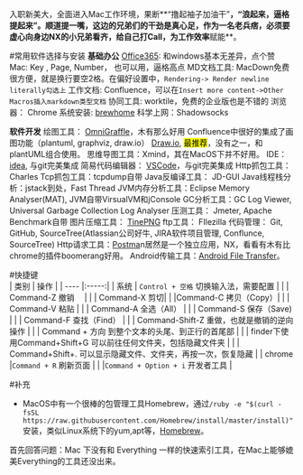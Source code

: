 入职新美大，全面进入Mac工作环境，果断**“撸起袖子加油干”**，“浪起来，逼格提起来”。顺道提一嘴，这边的兄弟们的干劲是真心足，作为一名老兵痞，必须要虚心向身边NX的小兄弟看齐，给自己打Call，为工作效率**赋能**。

#常用软件选择与安装
**基础办公**
[Office365](https://bbs.feng.com/read-htm-tid-10868252.html): 和windows基本无差异，点个赞
Mac: Key , Page, Number， 也可以用，逼格高点
MD文档工具: MacDown免费很方便，就是换行要空2格。在偏好设置中，`Rendering-> Render newline literally勾选上`
工作文档: Confluence，可以在`Insert more content->Other Macros插入markdown类型文档`
协同工具: worktile，免费的企业版也是不错的
浏览器： Chrome
系统安装: [brewhome](http://blog.csdn.net/yangyangzhang1990/article/details/51578565)
科学上网：Shadowsocks

**软件开发**
绘图工具：
[OmniGraffle](https://bbs.feng.com/forum.php?mod=viewthread&tid=10739827)，木有那么好用
Confluence中很好的集成了画图功能（plantuml, graphviz, draw.io）
[Draw.io](https://www.draw.io/), <mark>最推荐</mark>，没有之一，和plantUML组合使用。 
思维导图工具：Xmind，其在MacOS下并不好用。
IDE： [idea](https://www.jetbrains.com/idea/), 与git完美集成
简易代码编辑器： [VSCode](https://code.visualstudio.com/)，与git完美集成
Http抓包工具： Charles
Tcp抓包工具：tcpdump自带
Java反编译工具： JD-GUI
Java线程栈分析：jstack到处，Fast Thread
JVM内存分析工具：Eclipse Memory Analyser(MAT), JVM自带VirsualVM和jConsole
GC分析工具：GC Log Viewer, Universal Garbage Collection Log Analyser
压测工具： Jmeter, Apache Benchmark自带
图片压缩工具： [TinePNG](https://tinypng.com/)
ftp工具： FIlezilla
代码管理： Git, GitHub, SourceTree(Atlassian公司好牛, JIRA软件项目管理, Conflunce, SourceTree)
Http请求工具：[Postma](https://www.getpostman.com/)n居然是一个独立应用，NX，看看有木有比chrome的插件boomerang好用。
Android传输工具：[Android File Transfer](https://www.android.com/filetransfer/)。

#快捷键  
|  类别  | 操作   | 
| ---- |:-----:| 
|  系统 | `Control + 空格` 切换输入法，需要配置 | 
|   |   Command-Z 撤销　 |
|   |    Command-X 剪切|
|   |Command-C 拷贝（Copy）|
|   |   Command-V 粘贴 |
|   |  Command-A 全选（All）  |
|   |   Command-S 保存（Save) |
|   |  Command-F 查找（Find）  |
|   |  Command-Shift-Z 重做，也就是撤销的逆向操作  |
|   |  Command + 方向 到整个文本的头尾、到正行的首尾部  |
|   |   finder下使用Command+Shift+G 可以前往任何文件夹，包括隐藏文件夹 |
|   |   Command+Shift+. 可以显示隐藏文件、文件夹，再按一次，恢复隐藏 |
|  chrome |`Command + R` 刷新页面  |
|   |`Command + Option + i` 开发者工具  |

#补充
* MacOS中有一个很棒的包管理工具Homebrew，通过`/ruby -e "$(curl -fsSL https://raw.githubusercontent.com/Homebrew/install/master/install)"`安装，类似Linux系统下的yum,apt等，[Homebrew](https://brew.sh/)。

首先回答问题：Mac 下没有和 Everything 一样的快速索引工具，在Mac上能够媲美Everything的工具还没出来。